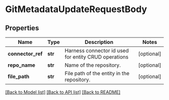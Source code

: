 # GitMetadataUpdateRequestBody

## Properties
Name | Type | Description | Notes
------------ | ------------- | ------------- | -------------
**connector_ref** | **str** | Harness connector id used for entity CRUD operations | [optional] 
**repo_name** | **str** | Name of the repository. | [optional] 
**file_path** | **str** | File path of the entity in the repository. | [optional] 

[[Back to Model list]](../README.md#documentation-for-models) [[Back to API list]](../README.md#documentation-for-api-endpoints) [[Back to README]](../README.md)

